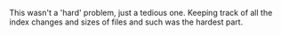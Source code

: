 This wasn't a 'hard' problem, just a tedious one.  Keeping track of all the index changes and sizes of files and such was the hardest part.